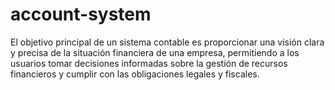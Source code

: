 # account-system
El objetivo principal de un sistema contable es proporcionar una visión clara y precisa de la situación financiera de una empresa, permitiendo a los usuarios tomar decisiones informadas sobre la gestión de recursos financieros y cumplir con las obligaciones legales y fiscales.
